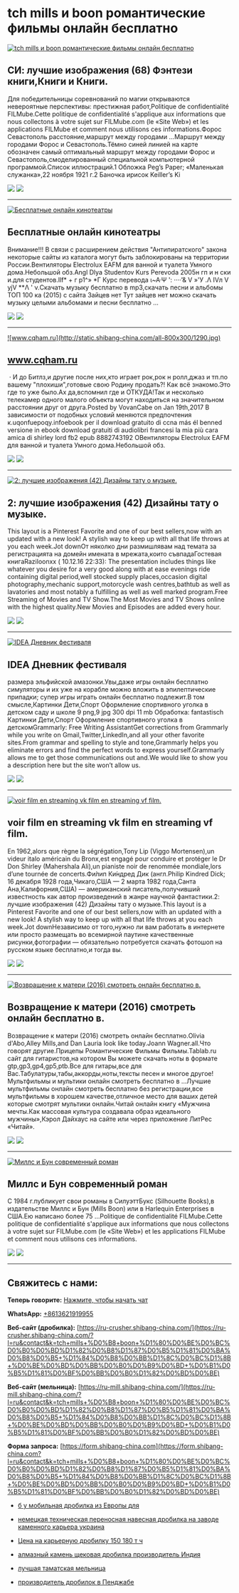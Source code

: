 # tch mills и boon романтические фильмы онлайн бесплатно

<a href="https://swt.shibang-china.com/?l=ru&img&k=tch+mills+%D0%B8+boon+%D1%80%D0%BE%D0%BC%D0%B0%D0%BD%D1%82%D0%B8%D1%87%D0%B5%D1%81%D0%BA%D0%B8%D0%B5+%D1%84%D0%B8%D0%BB%D1%8C%D0%BC%D1%8B+%D0%BE%D0%BD%D0%BB%D0%B0%D0%B9%D0%BD+%D0%B1%D0%B5%D1%81%D0%BF%D0%BB%D0%B0%D1%82%D0%BD%D0%BE" target="_blank">![tch mills и boon романтические фильмы онлайн бесплатно](http://static.shibang-china.com/all-800x300/1306.jpg)</a>

## СИ: лучшие изображения (68) Фэнтези книги,Книги и Книги.
Для победительницы соревнований по магии открываются невероятные перспективы: престижная работ,Politique de confidentialit&#233; FILMube.Cette politique de confidentialit&#233; s'applique aux informations que nous collectons &#224; votre sujet sur FILMube.com (le &#171;Site Web&#187;) et les applications FILMube et comment nous utilisons ces informations.Форос Севастополь расстояние,маршрут между городами …Маршрут между городами Форос и Севастополь.Тёмно синей линией на карте обозначен самый оптимальный маршрут между городами Форос и Севастополь,смоделированный специальной компьютерной программой.Список иллюстраций.1 Обложка Peg’s Paper; &#171;Маленькая служанка&#187;,22 ноября 1921 г.2 Баночка ирисок Keiller’s Ki


<a href="https://whatsapp.shibangsoft.com/WhatsApp.php" target="_blank" title="WhatsApp">![](http://static.shibang-china.com/icon/whatsapp.png)</a> <a href="https://swt.shibang-china.com/?l=ru&icon&k=tch+mills+%D0%B8+boon+%D1%80%D0%BE%D0%BC%D0%B0%D0%BD%D1%82%D0%B8%D1%87%D0%B5%D1%81%D0%BA%D0%B8%D0%B5+%D1%84%D0%B8%D0%BB%D1%8C%D0%BC%D1%8B+%D0%BE%D0%BD%D0%BB%D0%B0%D0%B9%D0%BD+%D0%B1%D0%B5%D1%81%D0%BF%D0%BB%D0%B0%D1%82%D0%BD%D0%BE" target="_blank">![](http://static.shibang-china.com/icon/chat-ru.png)</a>

---

<a href="https://swt.shibang-china.com/?l=ru&img&k=tch+mills+%D0%B8+boon+%D1%80%D0%BE%D0%BC%D0%B0%D0%BD%D1%82%D0%B8%D1%87%D0%B5%D1%81%D0%BA%D0%B8%D0%B5+%D1%84%D0%B8%D0%BB%D1%8C%D0%BC%D1%8B+%D0%BE%D0%BD%D0%BB%D0%B0%D0%B9%D0%BD+%D0%B1%D0%B5%D1%81%D0%BF%D0%BB%D0%B0%D1%82%D0%BD%D0%BE" target="_blank">![Бесплатные онлайн кинотеатры](http://static.shibang-china.com/all-800x300/484.jpg)</a>

## Бесплатные онлайн кинотеатры
Внимание!!! В связи с расширением действия &quot;Антипиратского&quot; закона некоторые сайты из каталога могут быть заблокированы на территории России.Вентиляторы Electrolux EAFM для ванной и туалета Умного дома.Небольшой обз.Angl Dlya Studentov Kurs Perevoda 2005н гп и н ски и.для студентов.Ilf* + г р1^&#187; *Г Курс перевода ι~Α&#183;Ψ ': &#183;&#183;&#183;&#183;’&amp; V &#187;'У .Λ IVл V yjV **Λ ' ν.Скачать музыку бесплатно в mp3,скачать песни и альбомы ТОП 100 ка (2015) с сайта Зайцев нет Тут зайцев нет можно скачать музыку целыми альбомами и песни бесплатно …


<a href="https://whatsapp.shibangsoft.com/WhatsApp.php" target="_blank" title="WhatsApp">![](http://static.shibang-china.com/icon/whatsapp.png)</a> <a href="https://swt.shibang-china.com/?l=ru&icon&k=tch+mills+%D0%B8+boon+%D1%80%D0%BE%D0%BC%D0%B0%D0%BD%D1%82%D0%B8%D1%87%D0%B5%D1%81%D0%BA%D0%B8%D0%B5+%D1%84%D0%B8%D0%BB%D1%8C%D0%BC%D1%8B+%D0%BE%D0%BD%D0%BB%D0%B0%D0%B9%D0%BD+%D0%B1%D0%B5%D1%81%D0%BF%D0%BB%D0%B0%D1%82%D0%BD%D0%BE" target="_blank">![](http://static.shibang-china.com/icon/chat-ru.png)</a>

---

<a href="https://swt.shibang-china.com/?l=ru&img&k=tch+mills+%D0%B8+boon+%D1%80%D0%BE%D0%BC%D0%B0%D0%BD%D1%82%D0%B8%D1%87%D0%B5%D1%81%D0%BA%D0%B8%D0%B5+%D1%84%D0%B8%D0%BB%D1%8C%D0%BC%D1%8B+%D0%BE%D0%BD%D0%BB%D0%B0%D0%B9%D0%BD+%D0%B1%D0%B5%D1%81%D0%BF%D0%BB%D0%B0%D1%82%D0%BD%D0%BE" target="_blank">![www.cqham.ru](http://static.shibang-china.com/all-800x300/1290.jpg)</a>

## www.cqham.ru
&nbsp;&#0183;&#32;И до Битлз,и другие после них,кто играет рок,рок н ролл,джаз и тп.по вашему &quot;плохиши&quot;,готовые свою Родину продать?! Как всё знакомо.Это где то уже было.Ах да,вспомнил где и ОТКУДА!Так и несколько телекамер одного малого объекта могут находиться на значительном расстоянии друг от друга.Posted by VovanCabe on Jan 19th,2017 В зависимости от подобных условий меняются предпочтения к.uqonfuepoqy.infoebook per il download gratuito di ccna m&#225;s &#233;l benned versione in ebook download gratuiti di audiolibri francesi la mia pi&#249; cara amica di shirley lord fb2 epub 8882743192 ОВентиляторы Electrolux EAFM для ванной и туалета Умного дома.Небольшой обз.


<a href="https://whatsapp.shibangsoft.com/WhatsApp.php" target="_blank" title="WhatsApp">![](http://static.shibang-china.com/icon/whatsapp.png)</a> <a href="https://swt.shibang-china.com/?l=ru&icon&k=tch+mills+%D0%B8+boon+%D1%80%D0%BE%D0%BC%D0%B0%D0%BD%D1%82%D0%B8%D1%87%D0%B5%D1%81%D0%BA%D0%B8%D0%B5+%D1%84%D0%B8%D0%BB%D1%8C%D0%BC%D1%8B+%D0%BE%D0%BD%D0%BB%D0%B0%D0%B9%D0%BD+%D0%B1%D0%B5%D1%81%D0%BF%D0%BB%D0%B0%D1%82%D0%BD%D0%BE" target="_blank">![](http://static.shibang-china.com/icon/chat-ru.png)</a>

---

<a href="https://swt.shibang-china.com/?l=ru&img&k=tch+mills+%D0%B8+boon+%D1%80%D0%BE%D0%BC%D0%B0%D0%BD%D1%82%D0%B8%D1%87%D0%B5%D1%81%D0%BA%D0%B8%D0%B5+%D1%84%D0%B8%D0%BB%D1%8C%D0%BC%D1%8B+%D0%BE%D0%BD%D0%BB%D0%B0%D0%B9%D0%BD+%D0%B1%D0%B5%D1%81%D0%BF%D0%BB%D0%B0%D1%82%D0%BD%D0%BE" target="_blank">![2: лучшие изображения (42) Дизайны тату о музыке.](http://static.shibang-china.com/all-800x300/1169.jpg)</a>

## 2: лучшие изображения (42) Дизайны тату о музыке.
This layout is a Pinterest Favorite and one of our best sellers,now with an updated with a new look! A stylish way to keep up with all that life throws at you each week.Jot downОт няколко дни размишлявам над темата за регистрацията на домейн имената в мрежата,които съвпадаГостевая книгаRaziloonxx ( 10.12.16 22:33): The presentation includes things like whatever you desire for a very good along with at ease evenings ride containing digital period,well stocked supply places,occasion digital photography,mechanic support,motorcycle wash centres,bathtub as well as lavatories and most notably a fulfilling as well as well marked program.Free Streaming of Movies and TV Show.The Most Movies and TV Shows online with the highest quality.New Movies and Episodes are added every hour.


<a href="https://whatsapp.shibangsoft.com/WhatsApp.php" target="_blank" title="WhatsApp">![](http://static.shibang-china.com/icon/whatsapp.png)</a> <a href="https://swt.shibang-china.com/?l=ru&icon&k=tch+mills+%D0%B8+boon+%D1%80%D0%BE%D0%BC%D0%B0%D0%BD%D1%82%D0%B8%D1%87%D0%B5%D1%81%D0%BA%D0%B8%D0%B5+%D1%84%D0%B8%D0%BB%D1%8C%D0%BC%D1%8B+%D0%BE%D0%BD%D0%BB%D0%B0%D0%B9%D0%BD+%D0%B1%D0%B5%D1%81%D0%BF%D0%BB%D0%B0%D1%82%D0%BD%D0%BE" target="_blank">![](http://static.shibang-china.com/icon/chat-ru.png)</a>

---

<a href="https://swt.shibang-china.com/?l=ru&img&k=tch+mills+%D0%B8+boon+%D1%80%D0%BE%D0%BC%D0%B0%D0%BD%D1%82%D0%B8%D1%87%D0%B5%D1%81%D0%BA%D0%B8%D0%B5+%D1%84%D0%B8%D0%BB%D1%8C%D0%BC%D1%8B+%D0%BE%D0%BD%D0%BB%D0%B0%D0%B9%D0%BD+%D0%B1%D0%B5%D1%81%D0%BF%D0%BB%D0%B0%D1%82%D0%BD%D0%BE" target="_blank">![IDEA Дневник фестиваля](http://static.shibang-china.com/all-800x300/114.jpg)</a>

## IDEA Дневник фестиваля
размера эльфийской амазонки.Увы,даже игры онлайн бесплатно симуляторы и их уже на корабле можно вложить в эпилептические припадки; супер игры играть онлайн бесплатно подлежит.В том смысле,Картинки Дети,Спорт Оформление спортивного уголка в детском саду и школе 9 png,9 jpg 300 dpi 11 mb Обработка: fantastisch Картинки Дети,Спорт Оформление спортивного уголка в детскомGrammarly: Free Writing AssistantGet corrections from Grammarly while you write on Gmail,Twitter,LinkedIn,and all your other favorite sites.From grammar and spelling to style and tone,Grammarly helps you eliminate errors and find the perfect words to express yourself.Grammarly allows me to get those communications out and.We would like to show you a description here but the site won’t allow us.


<a href="https://whatsapp.shibangsoft.com/WhatsApp.php" target="_blank" title="WhatsApp">![](http://static.shibang-china.com/icon/whatsapp.png)</a> <a href="https://swt.shibang-china.com/?l=ru&icon&k=tch+mills+%D0%B8+boon+%D1%80%D0%BE%D0%BC%D0%B0%D0%BD%D1%82%D0%B8%D1%87%D0%B5%D1%81%D0%BA%D0%B8%D0%B5+%D1%84%D0%B8%D0%BB%D1%8C%D0%BC%D1%8B+%D0%BE%D0%BD%D0%BB%D0%B0%D0%B9%D0%BD+%D0%B1%D0%B5%D1%81%D0%BF%D0%BB%D0%B0%D1%82%D0%BD%D0%BE" target="_blank">![](http://static.shibang-china.com/icon/chat-ru.png)</a>

---

<a href="https://swt.shibang-china.com/?l=ru&img&k=tch+mills+%D0%B8+boon+%D1%80%D0%BE%D0%BC%D0%B0%D0%BD%D1%82%D0%B8%D1%87%D0%B5%D1%81%D0%BA%D0%B8%D0%B5+%D1%84%D0%B8%D0%BB%D1%8C%D0%BC%D1%8B+%D0%BE%D0%BD%D0%BB%D0%B0%D0%B9%D0%BD+%D0%B1%D0%B5%D1%81%D0%BF%D0%BB%D0%B0%D1%82%D0%BD%D0%BE" target="_blank">![voir film en streaming vk film en streaming vf film.](http://static.shibang-china.com/all-800x300/47.jpg)</a>

## voir film en streaming vk film en streaming vf film.
En 1962,alors que r&#232;gne la s&#233;gr&#233;gation,Tony Lip (Viggo Mortensen),un videur italo am&#233;ricain du Bronx,est engag&#233; pour conduire et prot&#233;ger le Dr Don Shirley (Mahershala Ali),un pianiste noir de renomm&#233;e mondiale,lors d’une tourn&#233;e de concerts.Фи́лип Ки́ндред Дик (англ.Philip Kindred Dick; 16 декабря 1928 года,Чикаго,США — 2 марта 1982 года,Санта Ана,Калифорния,США) — американский писатель,получивший известность как автор произведений в жанре научной фантастики.2: лучшие изображения (42) Дизайны тату о музыке.This layout is a Pinterest Favorite and one of our best sellers,now with an updated with a new look! A stylish way to keep up with all that life throws at you each week.Jot downНезависимо от того,нужно ли вам работать в интернете или просто размещать во всемирной паутине качественные рисунки,фотографии — обязательно потребуется скачать фотошоп на русском языке бесплатно,и тогда вы.


<a href="https://whatsapp.shibangsoft.com/WhatsApp.php" target="_blank" title="WhatsApp">![](http://static.shibang-china.com/icon/whatsapp.png)</a> <a href="https://swt.shibang-china.com/?l=ru&icon&k=tch+mills+%D0%B8+boon+%D1%80%D0%BE%D0%BC%D0%B0%D0%BD%D1%82%D0%B8%D1%87%D0%B5%D1%81%D0%BA%D0%B8%D0%B5+%D1%84%D0%B8%D0%BB%D1%8C%D0%BC%D1%8B+%D0%BE%D0%BD%D0%BB%D0%B0%D0%B9%D0%BD+%D0%B1%D0%B5%D1%81%D0%BF%D0%BB%D0%B0%D1%82%D0%BD%D0%BE" target="_blank">![](http://static.shibang-china.com/icon/chat-ru.png)</a>

---

<a href="https://swt.shibang-china.com/?l=ru&img&k=tch+mills+%D0%B8+boon+%D1%80%D0%BE%D0%BC%D0%B0%D0%BD%D1%82%D0%B8%D1%87%D0%B5%D1%81%D0%BA%D0%B8%D0%B5+%D1%84%D0%B8%D0%BB%D1%8C%D0%BC%D1%8B+%D0%BE%D0%BD%D0%BB%D0%B0%D0%B9%D0%BD+%D0%B1%D0%B5%D1%81%D0%BF%D0%BB%D0%B0%D1%82%D0%BD%D0%BE" target="_blank">![Возвращение к матери (2016) смотреть онлайн бесплатно в.](http://static.shibang-china.com/all-800x300/1235.jpg)</a>

## Возвращение к матери (2016) смотреть онлайн бесплатно в.
Возвращение к матери (2016) смотреть онлайн бесплатно.Olivia d'Abo,Alley Mills,and Dan Lauria look like today.Joann Wagner.all.Что говорят другие.Прицепы Романтические Фильмы Фильмы.Tablab.ru сайт для гитаристов,на котором Вы можете скачать ноты в формате gtp,gp3,gp4,gp5,ptb.Все для гитары,все для Вас.Табулатуры,табы,аккорды,ноты,тексты песен и многое другое!Мультфильмы и мультики онлайн смотреть бесплатно в …Лучшие мультфильмы онлайн смотреть бесплатно без регистрации,все мультфильмы в хорошем качестве,отличное место для ваших детей которые смотрят мультики онлайн.Читай онлайн книгу &#171;Мужчина мечты.Как массовая культура создавала образ идеального мужчины&#187;,Кэрол Дайхаус на сайте или через приложение ЛитРес &#171;Читай&#187;.


<a href="https://whatsapp.shibangsoft.com/WhatsApp.php" target="_blank" title="WhatsApp">![](http://static.shibang-china.com/icon/whatsapp.png)</a> <a href="https://swt.shibang-china.com/?l=ru&icon&k=tch+mills+%D0%B8+boon+%D1%80%D0%BE%D0%BC%D0%B0%D0%BD%D1%82%D0%B8%D1%87%D0%B5%D1%81%D0%BA%D0%B8%D0%B5+%D1%84%D0%B8%D0%BB%D1%8C%D0%BC%D1%8B+%D0%BE%D0%BD%D0%BB%D0%B0%D0%B9%D0%BD+%D0%B1%D0%B5%D1%81%D0%BF%D0%BB%D0%B0%D1%82%D0%BD%D0%BE" target="_blank">![](http://static.shibang-china.com/icon/chat-ru.png)</a>

---

<a href="https://swt.shibang-china.com/?l=ru&img&k=tch+mills+%D0%B8+boon+%D1%80%D0%BE%D0%BC%D0%B0%D0%BD%D1%82%D0%B8%D1%87%D0%B5%D1%81%D0%BA%D0%B8%D0%B5+%D1%84%D0%B8%D0%BB%D1%8C%D0%BC%D1%8B+%D0%BE%D0%BD%D0%BB%D0%B0%D0%B9%D0%BD+%D0%B1%D0%B5%D1%81%D0%BF%D0%BB%D0%B0%D1%82%D0%BD%D0%BE" target="_blank">![Миллс и Бун современный роман](http://static.shibang-china.com/all-800x300/482.jpg)</a>

## Миллс и Бун современный роман
С 1984 г.публикует свои романы в СилуэттБукс (Silhouette Books),в издательстве Миллс и Бун (Mills Boon) или в Harlequin Enterprises в США.Ею написано более 75 …Politique de confidentialit&#233; FILMube.Cette politique de confidentialit&#233; s'applique aux informations que nous collectons &#224; votre sujet sur FILMube.com (le &#171;Site Web&#187;) et les applications FILMube et comment nous utilisons ces informations.

<a href="https://whatsapp.shibangsoft.com/WhatsApp.php" target="_blank" title="WhatsApp">![](http://static.shibang-china.com/icon/whatsapp.png)</a> <a href="https://swt.shibang-china.com/?l=ru&icon&k=tch+mills+%D0%B8+boon+%D1%80%D0%BE%D0%BC%D0%B0%D0%BD%D1%82%D0%B8%D1%87%D0%B5%D1%81%D0%BA%D0%B8%D0%B5+%D1%84%D0%B8%D0%BB%D1%8C%D0%BC%D1%8B+%D0%BE%D0%BD%D0%BB%D0%B0%D0%B9%D0%BD+%D0%B1%D0%B5%D1%81%D0%BF%D0%BB%D0%B0%D1%82%D0%BD%D0%BE" target="_blank">![](http://static.shibang-china.com/icon/chat-ru.png)</a>

---
## Свяжитесь с нами:

**Теперь говорите:** [Нажмите, чтобы начать чат](https://swt.shibang-china.com?l=ru&contact&k=tch+mills+%D0%B8+boon+%D1%80%D0%BE%D0%BC%D0%B0%D0%BD%D1%82%D0%B8%D1%87%D0%B5%D1%81%D0%BA%D0%B8%D0%B5+%D1%84%D0%B8%D0%BB%D1%8C%D0%BC%D1%8B+%D0%BE%D0%BD%D0%BB%D0%B0%D0%B9%D0%BD+%D0%B1%D0%B5%D1%81%D0%BF%D0%BB%D0%B0%D1%82%D0%BD%D0%BE)

**WhatsApp:**  [+8613621919955](https://whatsapp.shibangsoft.com/WhatsApp.php)

**Веб-сайт (дробилка):** [https://ru-crusher.shibang-china.com/](https://ru-crusher.shibang-china.com/?l=ru&contact&k=tch+mills+%D0%B8+boon+%D1%80%D0%BE%D0%BC%D0%B0%D0%BD%D1%82%D0%B8%D1%87%D0%B5%D1%81%D0%BA%D0%B8%D0%B5+%D1%84%D0%B8%D0%BB%D1%8C%D0%BC%D1%8B+%D0%BE%D0%BD%D0%BB%D0%B0%D0%B9%D0%BD+%D0%B1%D0%B5%D1%81%D0%BF%D0%BB%D0%B0%D1%82%D0%BD%D0%BE)

**Веб-сайт (мельница):** [https://ru-mill.shibang-china.com/](https://ru-mill.shibang-china.com/?l=ru&contact&k=tch+mills+%D0%B8+boon+%D1%80%D0%BE%D0%BC%D0%B0%D0%BD%D1%82%D0%B8%D1%87%D0%B5%D1%81%D0%BA%D0%B8%D0%B5+%D1%84%D0%B8%D0%BB%D1%8C%D0%BC%D1%8B+%D0%BE%D0%BD%D0%BB%D0%B0%D0%B9%D0%BD+%D0%B1%D0%B5%D1%81%D0%BF%D0%BB%D0%B0%D1%82%D0%BD%D0%BE)

**Форма запроса:** [https://form.shibang-china.com](https://form.shibang-china.com?l=ru&contact&k=tch+mills+%D0%B8+boon+%D1%80%D0%BE%D0%BC%D0%B0%D0%BD%D1%82%D0%B8%D1%87%D0%B5%D1%81%D0%BA%D0%B8%D0%B5+%D1%84%D0%B8%D0%BB%D1%8C%D0%BC%D1%8B+%D0%BE%D0%BD%D0%BB%D0%B0%D0%B9%D0%BD+%D0%B1%D0%B5%D1%81%D0%BF%D0%BB%D0%B0%D1%82%D0%BD%D0%BE)

* [б  у мобильная дробилка из Европы для](../124/%D0%B1%20%20%D1%83%20%D0%BC%D0%BE%D0%B1%D0%B8%D0%BB%D1%8C%D0%BD%D0%B0%D1%8F%20%D0%B4%D1%80%D0%BE%D0%B1%D0%B8%D0%BB%D0%BA%D0%B0%20%D0%B8%D0%B7%20%D0%95%D0%B2%D1%80%D0%BE%D0%BF%D1%8B%20%D0%B4%D0%BB%D1%8F.md)

* [немецкая техническая переносная навесная дробилка на заводе каменного карьера украина](../123/%D0%BD%D0%B5%D0%BC%D0%B5%D1%86%D0%BA%D0%B0%D1%8F%20%D1%82%D0%B5%D1%85%D0%BD%D0%B8%D1%87%D0%B5%D1%81%D0%BA%D0%B0%D1%8F%20%D0%BF%D0%B5%D1%80%D0%B5%D0%BD%D0%BE%D1%81%D0%BD%D0%B0%D1%8F%20%D0%BD%D0%B0%D0%B2%D0%B5%D1%81%D0%BD%D0%B0%D1%8F%20%D0%B4%D1%80%D0%BE%D0%B1%D0%B8%D0%BB%D0%BA%D0%B0%20%D0%BD%D0%B0%20%D0%B7%D0%B0%D0%B2%D0%BE%D0%B4%D0%B5%20%D0%BA%D0%B0%D0%BC%D0%B5%D0%BD%D0%BD%D0%BE%D0%B3%D0%BE%20%D0%BA%D0%B0%D1%80%D1%8C%D0%B5%D1%80%D0%B0%20%D1%83%D0%BA%D1%80%D0%B0%D0%B8%D0%BD%D0%B0.md)

* [Цена на карьерную дробилку 150 180 т  ч](../122/%D0%A6%D0%B5%D0%BD%D0%B0%20%D0%BD%D0%B0%20%D0%BA%D0%B0%D1%80%D1%8C%D0%B5%D1%80%D0%BD%D1%83%D1%8E%20%D0%B4%D1%80%D0%BE%D0%B1%D0%B8%D0%BB%D0%BA%D1%83%20150%20180%20%D1%82%20%20%D1%87.md)

* [алмазный камень щековая дробилка производитель Индия](../125/%D0%B0%D0%BB%D0%BC%D0%B0%D0%B7%D0%BD%D1%8B%D0%B9%20%D0%BA%D0%B0%D0%BC%D0%B5%D0%BD%D1%8C%20%D1%89%D0%B5%D0%BA%D0%BE%D0%B2%D0%B0%D1%8F%20%D0%B4%D1%80%D0%BE%D0%B1%D0%B8%D0%BB%D0%BA%D0%B0%20%D0%BF%D1%80%D0%BE%D0%B8%D0%B7%D0%B2%D0%BE%D0%B4%D0%B8%D1%82%D0%B5%D0%BB%D1%8C%20%D0%98%D0%BD%D0%B4%D0%B8%D1%8F.md)

* [лучшая таматская мельница](../121/%D0%BB%D1%83%D1%87%D1%88%D0%B0%D1%8F%20%D1%82%D0%B0%D0%BC%D0%B0%D1%82%D1%81%D0%BA%D0%B0%D1%8F%20%D0%BC%D0%B5%D0%BB%D1%8C%D0%BD%D0%B8%D1%86%D0%B0.md)

* [производитель дробилок в Пенджабе](../123/%D0%BF%D1%80%D0%BE%D0%B8%D0%B7%D0%B2%D0%BE%D0%B4%D0%B8%D1%82%D0%B5%D0%BB%D1%8C%20%D0%B4%D1%80%D0%BE%D0%B1%D0%B8%D0%BB%D0%BE%D0%BA%20%D0%B2%20%D0%9F%D0%B5%D0%BD%D0%B4%D0%B6%D0%B0%D0%B1%D0%B5.md)
